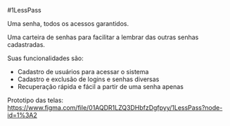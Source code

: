 #1LessPass

Uma senha, todos os acessos garantidos.

Uma carteira de senhas para facilitar a lembrar das outras senhas cadastradas. 

Suas funcionalidades são:

- Cadastro de usuários para acessar o sistema
- Cadastro e exclusão de logins e senhas diversas
- Recuperação rápida e fácil a partir de uma senha apenas

Prototipo das telas: https://www.figma.com/file/01AQDR1LZQ3DHbfzDgfpyy/1LessPass?node-id=1%3A2

